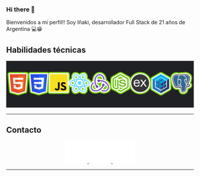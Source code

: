 ### Hi there 👋

Bienvenidos a mi perfil!! Soy Iñaki, desarrollador Full Stack de 21 años de Argentina 💻😁

## Habilidades técnicas

<p align="center">
<img src="https://github.com/inakiotegui/inakiotegui/blob/main/AABANNER.png"/>
</p>

---

## Contacto 

<p align="center">
    <a href="https://www.linkedin.com/in/i%C3%B1akiotegui/">
      <img src='https://github.com/inakiotegui/inakiotegui/blob/main/linkedin.png' alt='linkedin' height='60'>
    </a>
      <a href="https://github.com/inakiotegui">
      <img src='https://github.com/inakiotegui/inakiotegui/blob/main/github.png' alt='github' height='60'>
    </a>
    <a href="https://api.whatsapp.com/send?phone=5492477469432">
      <img src='https://github.com/inakiotegui/inakiotegui/blob/main/whatsapp.png' alt='whatsapp' height='60'>
    </a>
</p>

---
<!--
**inakiotegui/inakiotegui** is a ✨ _special_ ✨ repository because its `README.md` (this file) appears on your GitHub profile.

Here are some ideas to get you started:

- 🔭 I’m currently working on ...
- 🌱 I’m currently learning ...
- 👯 I’m looking to collaborate on ...
- 🤔 I’m looking for help with ...
- 💬 Ask me about ...
- 📫 How to reach me: ...
- 😄 Pronouns: ...
- ⚡ Fun fact: ...
-->
